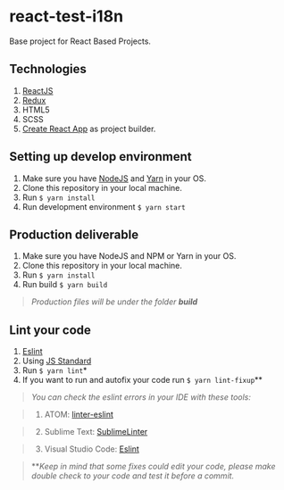 # react-test-i18n #

Base project for React Based Projects.

## Technologies ##

1. [ReactJS](https://reactjs.org)
2. [Redux](https://redux.js.org/)
3. HTML5
4. SCSS
5. [Create React App](https://github.com/facebook/create-react-app) as project builder.

## Setting up develop environment ##

1. Make sure you have [NodeJS](https://nodejs.org/en/) and [Yarn](https://yarnpkg.com/en/) in your OS.
2. Clone this repository in your local machine.
3. Run `$ yarn install`
4. Run development environment `$ yarn start`

## Production deliverable ##

1. Make sure you have NodeJS and NPM or Yarn in your OS.
2. Clone this repository in your local machine.
3. Run `$ yarn install`
4. Run build `$ yarn build`

>*Production files will be under the folder **build***

## Lint your code ##

1. [Eslint](https://eslint.org/)
2. Using [JS Standard](https://standardjs.com/)
3. Run `$ yarn lint`*
4. If you want to run and autofix your code run `$ yarn lint-fixup`**

> *You can check the eslint errors in your IDE with these tools:*

>1. ATOM: [linter-eslint](https://atom.io/packages/linter-eslint)

>2. Sublime Text: [SublimeLinter](https://github.com/SublimeLinter/SublimeLinter-eslint)

>3. Visual Studio Code: [Eslint](https://marketplace.visualstudio.com/items?itemName=dbaeumer.vscode-eslint)

> ***Keep in mind that some fixes could edit your code, please make double check to your code and test it before a commit.*
